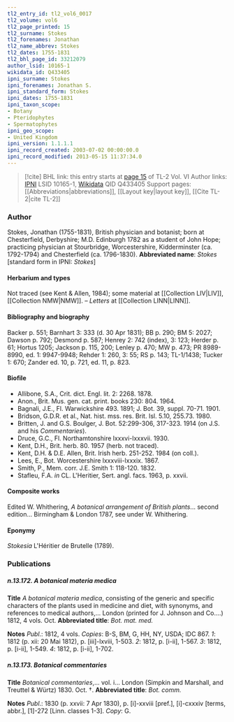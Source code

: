 ```yaml
---
tl2_entry_id: tl2_vol6_0017
tl2_volume: vol6
tl2_page_printed: 15
tl2_surname: Stokes
tl2_forenames: Jonathan
tl2_name_abbrev: Stokes
tl2_dates: 1755-1831
tl2_bhl_page_id: 33212079
author_lsid: 10165-1
wikidata_id: Q433405
ipni_surname: Stokes
ipni_forenames: Jonathan S.
ipni_standard_form: Stokes
ipni_dates: 1755-1831
ipni_taxon_scope: 
- Botany
- Pteridophytes
- Spermatophytes
ipni_geo_scope: 
- United Kingdom
ipni_version: 1.1.1.1
ipni_record_created: 2003-07-02 00:00:00.0
ipni_record_modified: 2013-05-15 11:37:34.0
---
```


> [!cite] BHL link: this entry starts at [page 15](https://www.biodiversitylibrary.org/page/33212079) of TL-2 Vol. VI
> Author links: [IPNI](https://www.ipni.org/a/10165-1) LSID 10165-1, [Wikidata](https://www.wikidata.org/wiki/Q433405) QID Q433405
> Support pages: [[Abbreviations|abbreviations]], [[Layout key|layout key]], [[Cite TL-2|cite TL-2]]

### Author

Stokes, Jonathan (1755-1831), British physician and botanist; born at Chesterfield, Derbyshire; M.D. Edinburgh 1782 as a student of John Hope; practicing physician at Stourbridge, Worcestershire, Kidderminster (ca. 1792-1794) and Chesterfield (ca. 1796-1830). 
**Abbreviated name**: *Stokes* \[standard form in IPNI: *Stokes*\]

#### Herbarium and types

Not traced (see Kent & Allen, 1984); some material at [[Collection LIV|LIV]], [[Collection NMW|NMW]]. – *Letters* at [[Collection LINN|LINN]].

#### Bibliography and biography

Backer p. 551; Barnhart 3: 333 (d. 30 Apr 1831); BB p. 290; BM 5: 2027; Dawson p. 792; Desmond p. 587; Henrey 2: 742 (index), 3: 123; Herder p. 61; Hortus 1205; Jackson p. 115, 200; Lenley p. 470; MW p. 473; PR 8989-8990, ed. 1: 9947-9948; Rehder 1: 260, 3: 55; RS p. 143; TL-1/1438; Tucker 1: 670; Zander ed. 10, p. 721, ed. 11, p. 823.

#### Biofile

- Allibone, S.A., Crit. dict. Engl. lit. 2: 2268. 1878.
- Anon., Brit. Mus. gen. cat. print. books 230: 804. 1964.
- Bagnali, J.E., Fl. Warwickshire 493. 1891; J. Bot. 39, suppl. 70-71. 1901.
- Bridson, G.D.R. et al., Nat. hist. mss. res. Brit. Isl. 5.10, 255.73. 1980.
- Britten, J. and G.S. Boulger, J. Bot. 52:299-306, 317-323. 1914 (on J.S. and his *Commentaries*).
- Druce, G.C., Fl. Northamtonshire lxxxvi-lxxxvii. 1930.
- Kent, D.H., Brit. herb. 80. 1957 (herb. not traced).
- Kent, D.H. & D.E. Allen, Brit. Irish herb. 251-252. 1984 (on coll.).
- Lees, E., Bot. Worcestershire lxxxviii-lxxxix. 1867.
- Smith, P., Mem. corr. J.E. Smith 1: 118-120. 1832.
- Stafleu, F.A. *in* CL. L'Heritier, Sert. angl. facs. 1963, p. xxvii.

#### Composite works

Edited W. Whithering, *A botanical arrangement of British plants*... second edition... Birmingham & London 1787, see under W. Whithering.

#### Eponymy

*Stokesia* L'Héritier de Brutelle (1789).

### Publications

##### n.13.172. A botanical materia medica

**Title**
*A botanical materia medica*, consisting of the generic and specific characters of the plants used in medicine and diet, with synonyms, and references to medical authors,... London (printed for J. Johnson and Co....) 1812, 4 vols. Oct.
**Abbreviated title**: *Bot. mat. med.*

**Notes**
*Publ*.: 1812, 4 vols. *Copies*: B-S, BM, G, HH, NY, USDA; IDC 867.
*1*: 1812 (p. xii: 20 Mai 1812), p. \[iii\]-lxviii, 1-503.
*2*: 1812, p. \[i-ii\], 1-567.
*3*: 1812, p. \[i-ii\], 1-549.
*4*: 1812, p. \[i-ii\], 1-702.

##### n.13.173. Botanical commentaries

**Title**
*Botanical commentaries*,... vol. i... London (Simpkin and Marshall, and Treuttel & Würtz) 1830. Oct. †.
**Abbreviated title**: *Bot. comm.*

**Notes**
*Publ*.: 1830 (p. xxvii: 7 Apr 1830), p. \[i\]-xxviii \[pref.\], \[i\]-cxxxiv \[terms, abbr.\], \[1\]-272 \[Linn. classes 1-3\]. *Copy*: G.

